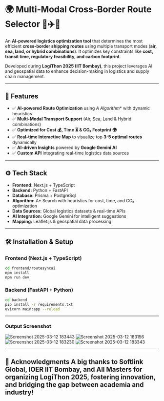 # 🌍 Multi-Modal Cross-Border Route Selector 🚛✈️🚢  

An **AI-powered logistics optimization tool** that determines the most efficient **cross-border shipping routes** using multiple transport modes (**air, sea, land, or hybrid combinations**). It optimizes key constraints like **cost, transit time, regulatory feasibility, and carbon footprint**.  

Developed during **LogiThon 2025 (IIT Bombay)**, this project leverages AI and geospatial data to enhance decision-making in logistics and supply chain management.  

---

## 🚀 Features  
- ✅ **AI-powered Route Optimization** using **A* Algorithm** with dynamic heuristics  
- ✅ **Multi-Modal Transport Support** (Air, Sea, Land & Hybrid combinations)  
- ✅ **Optimized for Cost 💰, Time ⏳ & CO₂ Footprint 🌍**  
- ✅ **Real-time Interactive Map** to visualize top **3-5 optimal routes** dynamically  
- ✅ **AI-driven Insights** powered by **Google Gemini AI**  
- ✅ **Custom API** integrating real-time logistics data sources  

---

## ⚙️ Tech Stack  
- **Frontend:** Next.js + TypeScript  
- **Backend:** Python + FastAPI
- **Database:** Prisma + PostgreSql 
- **Algorithm:** A* Search with heuristics for cost, time, and CO₂ optimization  
- **Data Sources:** Global logistics datasets & real-time APIs  
- **AI Integration:** Google Gemini for intelligent suggestions  
- **Mapping:** Leaflet.js & geospatial data processing  

---

## 🛠️ Installation & Setup  

### **Frontend (Next.js + TypeScript)**  
```bash
cd frontend/routesyncai
npm install
npm run dev
```
### **Backend (FastAPI + Python)**  
```bash
cd backend
pip install -r requirements.txt
uvicorn main:app --reload
```
---
### **Output Screenshot**  
![Screenshot 2025-03-12 183443](https://github.com/user-attachments/assets/eb2898f8-b27c-4658-a303-1e4243bbc357)
![Screenshot 2025-03-12 183156](https://github.com/user-attachments/assets/9da3efdb-f3e1-413a-aafe-5dc531f3bba8)
![Screenshot 2025-03-12 183230](https://github.com/user-attachments/assets/45b67bda-69a5-4aa5-9bd7-059daf2761fd)
![Screenshot 2025-03-12 183343](https://github.com/user-attachments/assets/9e4248cf-2392-4d5e-802b-df28dc7be019)


---
🙌 Acknowledgments
A big thanks to Softlink Global, IOER IIT Bombay, and All Masters for organizing LogiThon 2025, fostering innovation, and bridging the gap between academia and industry!
---


